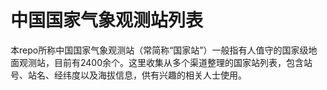 # 中国国家气象观测站列表

本repo所称中国国家气象观测站（常简称“国家站”）一般指有人值守的国家级地面观测站，目前有2400余个。这里收集从多个渠道整理的国家站列表，包含站号、站名、经纬度以及海拔信息，供有兴趣的相关人士使用。
